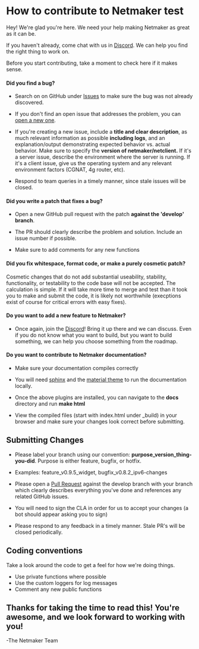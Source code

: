 # How to contribute to Netmaker test

Hey! We're glad you're here. We need your help making Netmaker as great as it can be.

If you haven't already, come chat with us in [Discord](https://discord.gg/zRb9Vfhk8A). We can help you find the right thing to work on.

Before you start contributing, take a moment to check here if it makes sense.

#### **Did you find a bug?**

* Search on on GitHub under [Issues](https://github.com/gravitl/netmaker/issues) to make sure the bug was not already discovered.

* If you don't find an open issue that addresses the problem, you can [open a new one](https://github.com/gravitl/netmaker/issues/new). 

* If you're creating a new issue, include a **title and clear description**, as much relevant information as possible **including logs**, and an explanation/output demonstrating expected behavior vs. actual behavior. Make sure to specify the **version of netmaker/netclient.** If it's a server issue, describe the environment where the server is running. If it's a client issue, give us the operating system and any relevant environment factors (CGNAT, 4g router, etc).

* Respond to team queries in a timely manner, since stale issues will be closed.

#### **Did you write a patch that fixes a bug?**

* Open a new GitHub pull request with the patch **against the 'develop' branch**.

* The PR should clearly describe the problem and solution. Include an issue number if possible.

* Make sure to add comments for any new functions

#### **Did you fix whitespace, format code, or make a purely cosmetic patch?**

Cosmetic changes that do not add substantial useability, stability, functionality, or testability to the code base will not be accepted. The calculation is simple. If it will take more time to merge and test than it took you to make and submit the code, it is likely not worthwhile (execptions exist of course for critical errors with easy fixes).

#### **Do you want to add a new feature to Netmaker?**

* Once again, join the [Discord](https://discord.gg/zRb9Vfhk8A)! Bring it up there and we can discuss. Even if you do not know what you want to build, but you want to build something, we can help you choose something from the roadmap.

#### **Do you want to contribute to Netmaker documentation?**

* Make sure your documentation compiles correctly

* You will need [sphinx](https://www.sphinx-doc.org/en/master/usage/installation.html) and the [material theme](https://github.com/bashtage/sphinx-material/) to run the documentation locally.

* Once the above plugins are installed, you can navigate to the **docs** directory and run **make html**

* View the compiled files (start with index.html under _build) in your browser and make sure your changes look correct before submitting.


## Submitting Changes

* Please label your branch using our convention: **purpose_version_thing-you-did**. Purpose is either feature, bugfix, or hotfix.

* Examples: feature_v0.9.5_widget, bugfix_v0.8.2_ipv6-changes

* Please open a [Pull Request](https://github.com/gravitl/netmaker/compare/develop...master?expand=1) against the develop branch with your branch which clearly describes everything you've done and references any related GitHub issues. 

* You will need to sign the CLA in order for us to accept your changes (a bot should appear asking you to sign)

* Please respond to any feedback in a timely manner. Stale PR's will be closed periodically.

## Coding conventions

Take a look around the code to get a feel for how we're doing things.

* Use private functions where possible
* Use the custom loggers for log messages
* Comment any new public functions




## Thanks for taking the time to read this! You're awesome, and we look forward to working with you!
  
-The Netmaker Team
